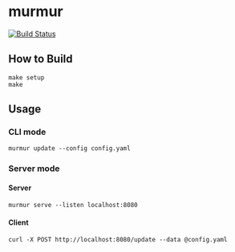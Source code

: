 # murmur

[![Build Status](https://travis-ci.org/mono0x/murmur.svg?branch=master)](https://travis-ci.org/mono0x/murmur)

## How to Build

```
make setup
make
```

## Usage

### CLI mode

```
murmur update --config config.yaml
```

### Server mode

#### Server

```
murmur serve --listen localhost:8080
```

#### Client

```
curl -X POST http://localhost:8080/update --data @config.yaml
```